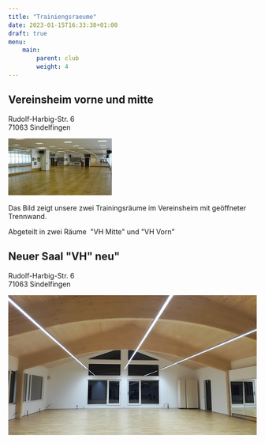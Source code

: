 ```yaml
---
title: "Trainiengsraeume"
date: 2023-01-15T16:33:38+01:00
draft: true
menu:
    main:
        parent: club
        weight: 4
---
```


## Vereinsheim vorne und mitte

Rudolf-Harbig-Str. 6  
71063 Sindelfingen
  
![Verinsheim vorne](vereinsheim.png)

Das Bild zeigt unsere zwei Trainingsräume im Vereinsheim mit geöffneter Trennwand.

Abgeteilt in zwei Räume&nbsp; "VH Mitte" und "VH Vorn"

## Neuer Saal "VH" neu"
  
Rudolf-Harbig-Str. 6  
71063 Sindelfingen
  
![Vereinsheim neu](VH_Neu.jpg)
